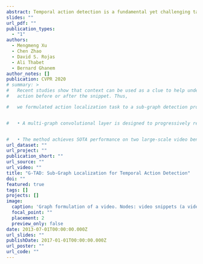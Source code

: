 ```yaml
---
abstract: Temporal action detection is a fundamental yet challenging task in video understanding. Video context is a critical cue to effectively detect actions, but current works mainly focus on temporal context, while neglecting semantic context as well as other important context properties. In this work, we propose a graph convolutional network (GCN) model to adaptively incorporate multi-level semantic context into video features and cast temporal action detection as a sub-graph localization problem. Specifically, we formulate video snippets as graph nodes, snippet-snippet correlations as edges, and actions associated with context as target sub-graphs. With graph convolution as the basic operation, we design a GCN block called GCNeXt, which learns the features of each node by aggregating its context and dynamically updates the edges in the graph. To localize each sub-graph, we also design a SGAlign layer to embed each sub-graph into the Euclidean space. Extensive experiments show that G-TAD is capable of finding effective video context without extra supervision and achieves state-of-the-art performance on two detection benchmarks. On ActityNet-1.3, we obtain an average mAP of 34.09%; on THUMOS14, we obtain 40.16% in mAP@0.5, beating all the other one-stage methods.
slides: ""
url_pdf: ""
publication_types:
  - "1"
authors:
  - Mengmeng Xu
  - Chen Zhao
  - David S. Rojas
  - Ali Thabet
  - Bernard Ghanem
author_notes: []
publication: CVPR 2020
# summary: >
#   Recent studies show that context can be used as a clue to help understanding
#   action before or after the snippet. Thus,

#   we formulated action localization task to a sub-graph detection problem, solved by graph convolutional network.


#   • A multi-graph convolutional layer is designed to progressively represent the video snippet by its adaptive semantics.


#   • The method achieves SOTA performance on two large-scale video benchmarks for human activity localization.
url_dataset: ""
url_project: ""
publication_short: ""
url_source: ""
url_video: ""
title: "G-TAD: Sub-Graph Localization for Temporal Action Detection"
doi: ""
featured: true
tags: []
projects: []
image:
  caption: 'Graph formulation of a video. Nodes: video snippets (a video snippet is defined as consecutive frames within a short time period). Edges: snippet-snippet correlations. Sub-graphs: actions associated with context. There are 4 types of nodes: action, start, end, and background, shown as colored dots. There are 2 types of edges: (1) temporal edges, which are pre-defined according to the snippets’ temporal order; (2) semantic edges, which are learned from node features.'
  focal_point: ""
  placement: 2
  preview_only: false
date: 2013-07-01T00:00:00.000Z
url_slides: ""
publishDate: 2017-01-01T00:00:00.000Z
url_poster: ""
url_code: ""
---
```

